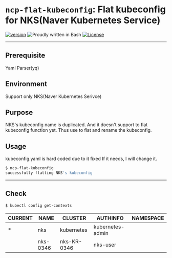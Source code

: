 # `ncp-flat-kubeconfig`: Flat kubeconfig for NKS(Naver Kubernetes Service)

[![version](https://img.shields.io/badge/version-0.1-yellow.svg)](https://semver.org)
![Proudly written in Bash](https://img.shields.io/badge/written%20in-bash-ff69b4.svg)
[![License](https://img.shields.io/badge/License-Apache%202.0-blue.svg)](https://opensource.org/licenses/Apache-2.0)

-----

## Prerequisite
Yaml Parser(yq)

## Environment
Support only NKS(Naver Kubernetes Serivce)

## Purpose 
NKS's kubeconfig name is duplicated. 
And it doesn't support to flat kubeconfig function yet. 
Thus use to flat and rename the kubeconfig. 

## Usage
kubeconfig.yaml is hard coded due to it fixed 
If it needs, I will change it. 
```bash 
$ ncp-flat-kubeconfig 
successfully flatting NKS's kubeconfig
```

-----

## Check

```bash
$ kubectl config get-contexts
```
CURRENT   | NAME       | CLUSTER     | AUTHINFO         | NAMESPACE
----      | ----       | ----        | ----             |  ----
*         |    nks     | kubernetes  | kubernetes-admin |
          |   nks-0346 | nks-KR-0346 | nks-user         | 
